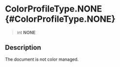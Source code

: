 ColorProfileType.NONE {#ColorProfileType.NONE}
=====================

> int **NONE**

Description
-----------

The document is not color managed.
